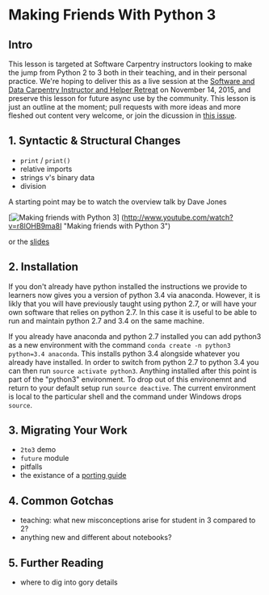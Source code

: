 # Making Friends With Python 3

## Intro

This lesson is targeted at Software Carpentry instructors looking to make the jump from Python 2 to 3 both in their teaching, and in their personal practice. We're hoping to deliver this as a live session at the [Software and Data Carpentry Instructor and Helper Retreat](http://swcarpentry.github.io/instructor-retreat-2015/) on November 14, 2015, and preserve this lesson for future async use by the community. This lesson is just an outline at the moment; pull requests with more ideas and more fleshed out content very welcome, or join the dicussion in [this issue](https://github.com/swcarpentry/instructor-retreat-2015/issues/28).

## 1. Syntactic & Structural Changes

 - `print` / `print()`
 - relative imports
 - strings v's binary data 
 - division

A starting point may be to watch the overview talk by Dave Jones

[![Making friends with Python 3](http://img.youtube.com/vi/r8lOHB9ma8I/0.jpg)]
(http://www.youtube.com/watch?v=r8lOHB9ma8I "Making friends with Python 3")

or the [slides](http://www.waveform.org.uk/presentations/py3friends/)

## 2. Installation
If you don't already have python installed the instructions we provide to learners
now gives you a version of python 3.4 via anaconda. However, it is likly that you
will have previously taught using python 2.7, or will have your own software that
relies on python 2.7. In this case it is useful to be able to run and maintain 
python 2.7 and 3.4 on the same machine.

If you already have anaconda and python 2.7 installed you can add python3 as a new
environment with the command `conda create -n python3 python=3.4 anaconda`. This
installs python 3.4 alongside whatever you already have installed. In order to 
switch from python 2.7 to python 3.4 you can then run `source activate python3`.
Anything installed after this point is part of the "python3" environment. To drop
out of this environemnt and return to your default setup run `source deactive`.
The current environment is local to the particular shell and the command under 
Windows drops `source`.

## 3. Migrating Your Work

 - `2to3` demo
 - `future` module
 - pitfalls
 - the existance of a [porting guide](https://docs.python.org/3/howto/pyporting.html)

## 4. Common Gotchas

 - teaching: what new misconceptions arise for student in 3 compared to 2?
 - anything new and different about notebooks?

## 5. Further Reading

 - where to dig into gory details
